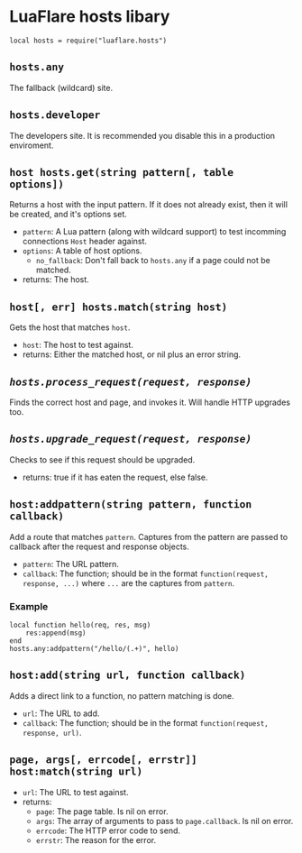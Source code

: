 # LuaFlare hosts libary

`local hosts = require("luaflare.hosts")`

## `hosts.any`

The fallback (wildcard) site.

## `hosts.developer`

The developers site.  It is recommended you disable this in a production enviroment.

## `host hosts.get(string pattern[, table options])`

Returns a host with the input pattern.  If it does not already exist, then it will be created, and it's options set.

- `pattern`: A Lua pattern (along with wildcard support) to test incomming connections `Host` header against.
- `options`: A table of host options.
	- `no_fallback`: Don't fall back to `hosts.any` if a page could not be matched.
- returns: The host.

## `host[, err] hosts.match(string host)`

Gets the host that matches `host`.

- `host`: The host to test against.
- returns: Either the matched host, or nil plus an error string.

## *`hosts.process_request(request, response)`*

Finds the correct host and page, and invokes it.  Will handle HTTP upgrades too.

## *`hosts.upgrade_request(request, response)`*

Checks to see if this request should be upgraded.

- returns: true if it has eaten the request, else false.

## `host:addpattern(string pattern, function callback)`

Add a route that matches `pattern`.  Captures from the pattern are passed to callback after the request and response objects.

- `pattern`: The URL pattern.
- `callback`: The function; should be in the format `function(request, response, ...)` where `...` are the captures from `pattern`.

### Example

    local function hello(req, res, msg)
    	res:append(msg)
    end
    hosts.any:addpattern("/hello/(.+)", hello)

## `host:add(string url, function callback)`

Adds a direct link to a function, no pattern matching is done.

- `url`: The URL to add.
- `callback`: The function; should be in the format `function(request, response, url)`.

## `page, args[, errcode[, errstr]] host:match(string url)`

- `url`: The URL to test against.
- returns:
	- `page`: The page table.  Is nil on error.
	- `args`: The array of arguments to pass to `page.callback`.  Is nil on error.
	- `errcode`: The HTTP error code to send.
	- `errstr`: The reason for the error.
